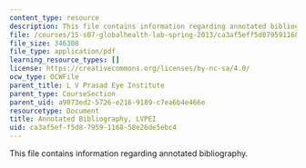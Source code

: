 ```yaml
---
content_type: resource
description: This file contains information regarding annotated bibliography.
file: /courses/15-s07-globalhealth-lab-spring-2013/ca3af5eff5d87959116858e26de5ebc4_MIT15_S07S13_ann_bib_lvp.pdf
file_size: 346308
file_type: application/pdf
learning_resource_types: []
license: https://creativecommons.org/licenses/by-nc-sa/4.0/
ocw_type: OCWFile
parent_title: L V Prasad Eye Institute
parent_type: CourseSection
parent_uid: a9073ed2-5726-e216-9189-c7ea6b4e466e
resourcetype: Document
title: Annotated Bibliography, LVPEI
uid: ca3af5ef-f5d8-7959-1168-58e26de5ebc4
---
```

This file contains information regarding annotated bibliography.